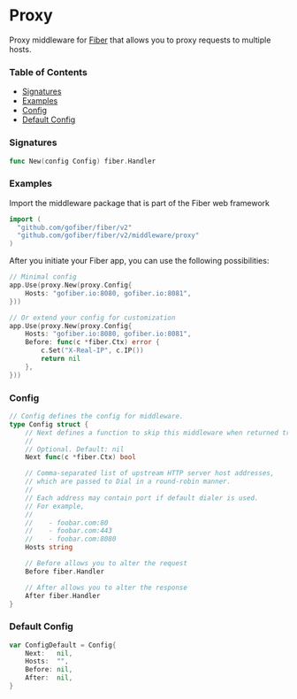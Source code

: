 # Proxy
Proxy middleware for [Fiber](https://github.com/gofiber/fiber) that allows you to proxy requests to multiple hosts.

### Table of Contents
- [Signatures](#signatures)
- [Examples](#examples)
- [Config](#config)
- [Default Config](#default-config)


### Signatures
```go
func New(config Config) fiber.Handler
```

### Examples
Import the middleware package that is part of the Fiber web framework
```go
import (
  "github.com/gofiber/fiber/v2"
  "github.com/gofiber/fiber/v2/middleware/proxy"
)
```

After you initiate your Fiber app, you can use the following possibilities:
```go
// Minimal config
app.Use(proxy.New(proxy.Config{
	Hosts: "gofiber.io:8080, gofiber.io:8081",
}))

// Or extend your config for customization
app.Use(proxy.New(proxy.Config{
	Hosts: "gofiber.io:8080, gofiber.io:8081",
	Before: func(c *fiber.Ctx) error {
		c.Set("X-Real-IP", c.IP())
		return nil
	},
}))
```

### Config
```go
// Config defines the config for middleware.
type Config struct {
	// Next defines a function to skip this middleware when returned true.
	//
	// Optional. Default: nil
	Next func(c *fiber.Ctx) bool

	// Comma-separated list of upstream HTTP server host addresses,
	// which are passed to Dial in a round-robin manner.
	//
	// Each address may contain port if default dialer is used.
	// For example,
	//
	//    - foobar.com:80
	//    - foobar.com:443
	//    - foobar.com:8080
	Hosts string

	// Before allows you to alter the request
	Before fiber.Handler

	// After allows you to alter the response
	After fiber.Handler
}
```

### Default Config
```go
var ConfigDefault = Config{
	Next:   nil,
	Hosts:  "",
	Before: nil,
	After:  nil,
}
```
